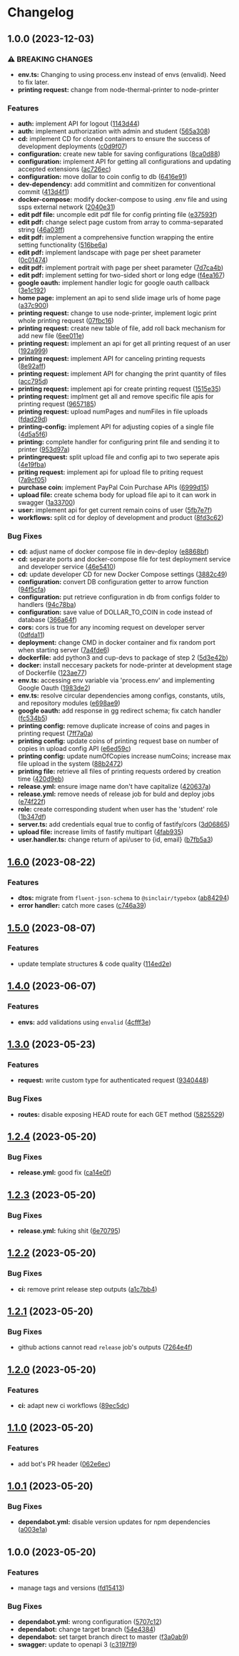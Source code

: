 # Changelog

## 1.0.0 (2023-12-03)


### ⚠ BREAKING CHANGES

* **env.ts:** Changing to using process.env instead of envs (envalid). Need to fix later.
* **printing request:** change from node-thermal-printer to node-printer

### Features

* **auth:** implement API for logout ([1143d44](https://github.com/TickLabVN/ssps-be/commit/1143d44b59c4bf58b2485fd20b0094029d845fa1))
* **auth:** implement authorization with admin and student ([565a308](https://github.com/TickLabVN/ssps-be/commit/565a30819109650995fb3146179bcd7596409303))
* **cd:** implement CD for cloned containers to ensure the success of development deployments ([c0d9f07](https://github.com/TickLabVN/ssps-be/commit/c0d9f07f9a40ff0abbe244361053822b791cda12))
* **configuration:** create new table for saving configurations ([8ca0d88](https://github.com/TickLabVN/ssps-be/commit/8ca0d88080fe12dd1130fb34e8ec3477bd617d31))
* **configuration:** implement API for getting all configurations and updating accepted extensions ([ac726ec](https://github.com/TickLabVN/ssps-be/commit/ac726ec7f5c4e98489f5eeedf004fbe9fb10562e))
* **configuration:** move dollar to coin config to db ([6416e91](https://github.com/TickLabVN/ssps-be/commit/6416e91fe257a82c27e926c645c2ba6d5b2e1dc7))
* **dev-dependency:** add commitlint and commitizen for conventional commit ([413d4f1](https://github.com/TickLabVN/ssps-be/commit/413d4f10ee2efdc09c7f44242108e0d6f0f901ac))
* **docker-compose:** modify docker-compose to using .env file and using ssps external network ([2040e31](https://github.com/TickLabVN/ssps-be/commit/2040e315fdf6ba2680d82c57eae64094c65c0ee0))
* **edit pdf file:** uncomple edit pdf file for config printing file ([e37593f](https://github.com/TickLabVN/ssps-be/commit/e37593f6d7ae4c948ce50897a64aa84c86d6e8f8))
* **edit pdf:** change select page custom from array to comma-separated string ([46a03ff](https://github.com/TickLabVN/ssps-be/commit/46a03fffc1a497882cded2c82b21b1e95270507f))
* **edit pdf:** implement a comprehensive function wrapping the entire setting functionality ([516be6a](https://github.com/TickLabVN/ssps-be/commit/516be6a389b2ee36d2470c46a67f5cb3bbb4b03d))
* **edit pdf:** implement landscape with page per sheet parameter ([0c01474](https://github.com/TickLabVN/ssps-be/commit/0c01474ed9105f4113c286d81e1205c2eef1050f))
* **edit pdf:** implement portrait with page per sheet parameter ([7d7ca4b](https://github.com/TickLabVN/ssps-be/commit/7d7ca4bf4791f38552b5c3d093c4e5a10b615732))
* **edit pdf:** implement setting for two-sided short or long edge ([f4ea167](https://github.com/TickLabVN/ssps-be/commit/f4ea167255f172926cdcd69a10d15882352d15ec))
* **google oauth:** implement handler logic for google oauth callback ([3e1c192](https://github.com/TickLabVN/ssps-be/commit/3e1c192db52ba2f971043a5286fef56208224159))
* **home page:** implement an api to send slide image urls of home page ([a37c900](https://github.com/TickLabVN/ssps-be/commit/a37c900218c4b378f5b1bbc5fa443bfc7b988c26))
* **printing request:** change to use node-printer, implement logic print whole printing request ([07fbc16](https://github.com/TickLabVN/ssps-be/commit/07fbc16551c09e44db93ace500f7598c2cc4d25a))
* **printing request:** create new table of file, add roll back mechanism for add new file ([6ee011e](https://github.com/TickLabVN/ssps-be/commit/6ee011ef5d8710e61aa4d24611233c4a74eb1c86))
* **printing request:** implement an api for get all printing request of an user ([192a999](https://github.com/TickLabVN/ssps-be/commit/192a9995f84b757f5508cdfc15e6b33ad35bf6a5))
* **printing request:** implement API for canceling printing requests ([8e92aff](https://github.com/TickLabVN/ssps-be/commit/8e92aff3be2f6b5f5af1109a97c75ef7f4c82793))
* **printing request:** implement API for changing the print quantity of files ([acc795d](https://github.com/TickLabVN/ssps-be/commit/acc795d46c247632a5863060ef835fdd3eb96572))
* **printing request:** implement api for create printing request ([1515e35](https://github.com/TickLabVN/ssps-be/commit/1515e35ac6facc7a1a36e5deb9fb7ea7d7daeb59))
* **printing request:** implment get all and remove specific file apis for printing request ([9657185](https://github.com/TickLabVN/ssps-be/commit/9657185b83d5a35d0b575874e3d5c3070de349e2))
* **printing request:** upload numPages and numFiles in file uploads ([fdad29d](https://github.com/TickLabVN/ssps-be/commit/fdad29d02f78a9f6c898e75700ce31c3cbaa447a))
* **printing-config:** implement API for adjusting copies of a single file ([4d5a5f6](https://github.com/TickLabVN/ssps-be/commit/4d5a5f69ac4d4cd06339c69835d4d1451ae9d785))
* **printing:** complete handler for configuring print file and sending it to printer ([953d97a](https://github.com/TickLabVN/ssps-be/commit/953d97a21ec09b96de3d1f0a3f7ba4aa2f848fb3))
* **printingrequest:** split upload file and config api to two seperate apis ([4e19fba](https://github.com/TickLabVN/ssps-be/commit/4e19fba07456e5c19565eb38098c185cbff27f11))
* **priting request:** implement api for upload file to priting request ([7a9cf05](https://github.com/TickLabVN/ssps-be/commit/7a9cf05151b40c0896f921097db132b049eb25a6))
* **purchase coin:** implement PayPal Coin Purchase APIs ([6999d15](https://github.com/TickLabVN/ssps-be/commit/6999d1597b024c8294ca9a16bc461962507a39e6))
* **upload file:** create schema body for upload file api to it can work in swagger ([1a33700](https://github.com/TickLabVN/ssps-be/commit/1a33700848b1bcc493df88676e936ad1a1082d38))
* **user:** implement api for get current remain coins of user ([5fb7e7f](https://github.com/TickLabVN/ssps-be/commit/5fb7e7fb4ff74d1b5753715c9e110e0f62992644))
* **workflows:** split cd for deploy of development and product ([8fd3c62](https://github.com/TickLabVN/ssps-be/commit/8fd3c62474e739e5fb8b463b852961146e401a0a))


### Bug Fixes

* **cd:** adjust name of docker compose file in dev-deploy ([e8868bf](https://github.com/TickLabVN/ssps-be/commit/e8868bfa9b9c8273a8fa4d9aa8f928ad39205a82))
* **cd:** separate ports and docker-compose file for test deployment service and developer service ([46e5410](https://github.com/TickLabVN/ssps-be/commit/46e5410e690b12757906edc6ea7eb554175f67c2))
* **cd:** update developer CD for new Docker Compose settings ([3882c49](https://github.com/TickLabVN/ssps-be/commit/3882c499d87f871e44aafcb1c90eda92b2549477))
* **configuration:** convert DB configuration getter to arrow function ([94f5cfa](https://github.com/TickLabVN/ssps-be/commit/94f5cfa09c3cdaedac36bd68a5941a9b778809fa))
* **configuration:** put retrieve configuration in db from configs folder to handlers ([94c78ba](https://github.com/TickLabVN/ssps-be/commit/94c78ba099b14516ee311ab7fbe3da952b9b897c))
* **configuration:** save value of DOLLAR_TO_COIN in code instead of database ([366a64f](https://github.com/TickLabVN/ssps-be/commit/366a64f24c02b025a123aa7a22c2e47e79aaf240))
* **cors:** cors is true for any incoming request on developer server ([0dfda11](https://github.com/TickLabVN/ssps-be/commit/0dfda11ac90006c6f45fb1a792497c4ae8340575))
* **deployment:** change CMD in docker container and fix random port when starting server ([7a4fde6](https://github.com/TickLabVN/ssps-be/commit/7a4fde664b55800421be7b95043acf6a86828072))
* **dockerfile:** add python3 and cup-devs to package of step 2 ([5d3e42b](https://github.com/TickLabVN/ssps-be/commit/5d3e42b0cb49e21804d72e3582a1ecfff55fbe1a))
* **docker:** install neccesary packets for node-printer at development stage of Dockerfile ([123ae77](https://github.com/TickLabVN/ssps-be/commit/123ae776d3b98b6662045c0ef7734896cf119668))
* **env.ts:** accessing env variable via 'process.env' and implementing Google Oauth ([1983de2](https://github.com/TickLabVN/ssps-be/commit/1983de20b46866e0b1c2b7298f2648b1b808f5cb))
* **env.ts:** resolve circular dependencies among configs, constants, utils, and repository modules ([e698ae9](https://github.com/TickLabVN/ssps-be/commit/e698ae9a9bb41199d78c4bd201d4bfae0c563ef6))
* **google oauth:** add response in gg redirect schema; fix catch handler ([fc534b5](https://github.com/TickLabVN/ssps-be/commit/fc534b593ffd9307f542622b9b9f37d36bdcef19))
* **printing config:** remove duplicate increase of coins and pages in printing request ([7ff7a0a](https://github.com/TickLabVN/ssps-be/commit/7ff7a0a84b8ff6f17b6c20063b8800118fefac6d))
* **printing config:** update coins of printing request base on number of copies in upload config API ([e6ed59c](https://github.com/TickLabVN/ssps-be/commit/e6ed59c180c4658438b3425bdc7fae6edf00fccf))
* **printing config:** update numOfCopies increase numCoins; increase max file upload in the system ([88b2472](https://github.com/TickLabVN/ssps-be/commit/88b2472413c40a27011104b8357f6a0d87d7b851))
* **printing file:** retrieve all files of printing requests ordered by creation time ([420d9eb](https://github.com/TickLabVN/ssps-be/commit/420d9eb55bf645cc2e3e96ec00f64cc010f2402d))
* **release.yml:** ensure image name don't have capitalize ([420637a](https://github.com/TickLabVN/ssps-be/commit/420637afd4533be83c178dd91cdad744d12e68ae))
* **release.yml:** remove needs of release job for buld and deploy jobs ([e74f22f](https://github.com/TickLabVN/ssps-be/commit/e74f22f4c7bbec5860e730180f7447d74cde8d58))
* **role:** create corresponding student when user has the 'student' role ([1b347df](https://github.com/TickLabVN/ssps-be/commit/1b347df27c8224b41e0cc2715e2f3a39bd03e9f2))
* **server.ts:** add credentials equal true to config of fastify/cors ([3d06865](https://github.com/TickLabVN/ssps-be/commit/3d06865a1d3d1bb7779ff955617e4c77cbb950fd))
* **upload file:** increase limits of fastify multipart ([4fab935](https://github.com/TickLabVN/ssps-be/commit/4fab935098930c86e74129523f8b422627f8a4f5))
* **user.handler.ts:** change return of api/user to {id, email} ([b7fb5a3](https://github.com/TickLabVN/ssps-be/commit/b7fb5a3e628fba935d62e64248353c987acaee71))

## [1.6.0](https://github.com/phucvinh57/fastify-template/compare/v1.5.0...v1.6.0) (2023-08-22)


### Features

* **dtos:** migrate from `fluent-json-schema` to `@sinclair/typebox` ([ab84294](https://github.com/phucvinh57/fastify-template/commit/ab84294906cb022d185164e91f07e872ff881029))
* **error handler:** catch more cases ([c746a39](https://github.com/phucvinh57/fastify-template/commit/c746a398788665c0be701a7daa81c9f3c595d85e))

## [1.5.0](https://github.com/phucvinh57/fastify-template/compare/v1.4.0...v1.5.0) (2023-08-07)


### Features

* update template structures & code quality ([114ed2e](https://github.com/phucvinh57/fastify-template/commit/114ed2ec65f5006ead6758e56d0b869211d943ee))

## [1.4.0](https://github.com/phucvinh57/fastify-template/compare/v1.3.0...v1.4.0) (2023-06-07)


### Features

* **envs:** add validations using `envalid` ([4cfff3e](https://github.com/phucvinh57/fastify-template/commit/4cfff3eeb0b5e77a8d0c8ec460a3164e1a56c158))

## [1.3.0](https://github.com/phucvinh57/fastify-template/compare/v1.2.4...v1.3.0) (2023-05-23)


### Features

* **request:** write custom type for authenticated request ([9340448](https://github.com/phucvinh57/fastify-template/commit/93404484bc99fd679eec7089ce4c2cf74f946e02))


### Bug Fixes

* **routes:** disable exposing HEAD route for each GET method ([5825529](https://github.com/phucvinh57/fastify-template/commit/5825529ee30acfeb18504ea32a128098480b31b8))

## [1.2.4](https://github.com/phucvinh57/fastify-template/compare/v1.2.3...v1.2.4) (2023-05-20)


### Bug Fixes

* **release.yml:** good fix ([ca14e0f](https://github.com/phucvinh57/fastify-template/commit/ca14e0f2a8489f5c6ff70d9518862a193714da9c))

## [1.2.3](https://github.com/phucvinh57/fastify-template/compare/v1.2.2...v1.2.3) (2023-05-20)


### Bug Fixes

* **release.yml:** fuking shit ([6e70795](https://github.com/phucvinh57/fastify-template/commit/6e70795d971c66467b435441045bcb209ca312b0))

## [1.2.2](https://github.com/phucvinh57/fastify-template/compare/v1.2.1...v1.2.2) (2023-05-20)


### Bug Fixes

* **ci:** remove print release step outputs ([a1c7bb4](https://github.com/phucvinh57/fastify-template/commit/a1c7bb40424df6e5265d13f1fc5dbd7d4929fdc7))

## [1.2.1](https://github.com/phucvinh57/fastify-template/compare/v1.2.0...v1.2.1) (2023-05-20)


### Bug Fixes

* github actions cannot read `release` job's outputs ([7264e4f](https://github.com/phucvinh57/fastify-template/commit/7264e4f2b6108da4d29c257db3462ebb47d994f9))

## [1.2.0](https://github.com/phucvinh57/fastify-template/compare/v1.1.0...v1.2.0) (2023-05-20)


### Features

* **ci:** adapt new ci workflows ([89ec5dc](https://github.com/phucvinh57/fastify-template/commit/89ec5dc4ae68bf9575cff6cb62d929e499a4056d))

## [1.1.0](https://github.com/phucvinh57/fastify-template/compare/v1.0.1...v1.1.0) (2023-05-20)


### Features

* add bot's PR header ([062e6ec](https://github.com/phucvinh57/fastify-template/commit/062e6ec4894483b7557e0bfc32fe9bf10e3272c3))

## [1.0.1](https://github.com/phucvinh57/fastify-template/compare/v1.0.0...v1.0.1) (2023-05-20)


### Bug Fixes

* **dependabot.yml:** disable version updates for npm dependencies ([a003e1a](https://github.com/phucvinh57/fastify-template/commit/a003e1a6db73adfc606eda32a1cb67b63eaab817))

## 1.0.0 (2023-05-20)


### Features

* manage tags and versions ([fd15413](https://github.com/phucvinh57/fastify-template/commit/fd154137c167922ca3dc9e00ae4c2f745a782379))


### Bug Fixes

* **dependabot.yml:** wrong configuration ([5707c12](https://github.com/phucvinh57/fastify-template/commit/5707c120c9dffae829732b9b8f52cd4ae222320f))
* **dependabot:** change target branch ([54e4384](https://github.com/phucvinh57/fastify-template/commit/54e43843700446aaaf0ccd6c3607b0d2ec9eb85f))
* **dependabot:** set target branch direct to master ([f3a0ab9](https://github.com/phucvinh57/fastify-template/commit/f3a0ab9d4885882a6df0891dfce4d9d2d1b502aa))
* **swagger:** update to openapi 3 ([c3197f9](https://github.com/phucvinh57/fastify-template/commit/c3197f9e4c82b945838603154e312778c5443e8d))
